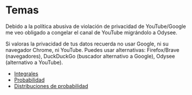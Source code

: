 # Temas

Debido a la política abusiva de violación de privacidad de YouTube/Google me
veo obligado a congelar el canal de YouTube migrándolo a Odysee.

Si valoras la privacidad de tus datos recuerda no usar Google, ni su navegador
Chrome, ni YouTube. Puedes usar alternativas: 
Firefox/Brave (navegadores), DuckDuckGo (buscador alternativo a Google), 
Odysee (alternativo a YouTube).

* [Integrales](integrales.md)
* [Probabilidad](probabilidad.md)
* [Distribuciones de probabilidad](distribuciones.md)


